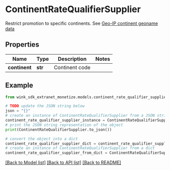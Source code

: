 # ContinentRateQualifierSupplier

Restrict promotion to specific continents. See [Geo-IP continent geoname data](#operation/showContinents)

## Properties

Name | Type | Description | Notes
------------ | ------------- | ------------- | -------------
**continent** | **str** | Continent code | 

## Example

```python
from wink_sdk_extranet_monetize.models.continent_rate_qualifier_supplier import ContinentRateQualifierSupplier

# TODO update the JSON string below
json = "{}"
# create an instance of ContinentRateQualifierSupplier from a JSON string
continent_rate_qualifier_supplier_instance = ContinentRateQualifierSupplier.from_json(json)
# print the JSON string representation of the object
print(ContinentRateQualifierSupplier.to_json())

# convert the object into a dict
continent_rate_qualifier_supplier_dict = continent_rate_qualifier_supplier_instance.to_dict()
# create an instance of ContinentRateQualifierSupplier from a dict
continent_rate_qualifier_supplier_from_dict = ContinentRateQualifierSupplier.from_dict(continent_rate_qualifier_supplier_dict)
```
[[Back to Model list]](../README.md#documentation-for-models) [[Back to API list]](../README.md#documentation-for-api-endpoints) [[Back to README]](../README.md)


